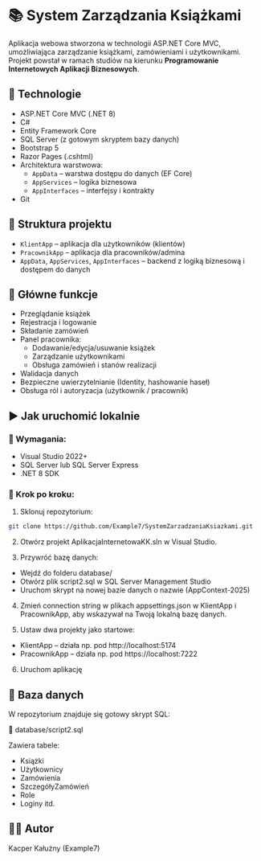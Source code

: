 # 📚 System Zarządzania Książkami

Aplikacja webowa stworzona w technologii ASP.NET Core MVC, umożliwiająca zarządzanie książkami, zamówieniami i użytkownikami. Projekt powstał w ramach studiów na kierunku **Programowanie Internetowych Aplikacji Biznesowych**.

## 🔧 Technologie

- ASP.NET Core MVC (.NET 8)
- C#
- Entity Framework Core
- SQL Server (z gotowym skryptem bazy danych)
- Bootstrap 5
- Razor Pages (.cshtml)
- Architektura warstwowa:
  - `AppData` – warstwa dostępu do danych (EF Core)
  - `AppServices` – logika biznesowa
  - `AppInterfaces` – interfejsy i kontrakty
- Git

## 🧩 Struktura projektu

- `KlientApp` – aplikacja dla użytkowników (klientów)
- `PracownikApp` – aplikacja dla pracowników/admina
- `AppData`, `AppServices`, `AppInterfaces` – backend z logiką biznesową i dostępem do danych

## 📌 Główne funkcje

- Przeglądanie książek
- Rejestracja i logowanie
- Składanie zamówień
- Panel pracownika:
  - Dodawanie/edycja/usuwanie książek
  - Zarządzanie użytkownikami
  - Obsługa zamówień i stanów realizacji
- Walidacja danych
- Bezpieczne uwierzytelnianie (Identity, hashowanie haseł)
- Obsługa ról i autoryzacja (użytkownik / pracownik)

## ▶️ Jak uruchomić lokalnie

### 🔹 Wymagania:
- Visual Studio 2022+  
- SQL Server lub SQL Server Express  
- .NET 8 SDK  

### 🔹 Krok po kroku:

1. Sklonuj repozytorium:

```bash
git clone https://github.com/Example7/SystemZarzadzaniaKsiazkami.git
```

2. Otwórz projekt AplikacjaInternetowaKK.sln w Visual Studio.

3. Przywróć bazę danych:

- Wejdź do folderu database/
- Otwórz plik script2.sql w SQL Server Management Studio
- Uruchom skrypt na nowej bazie danych o nazwie (AppContext-2025)

4. Zmień connection string w plikach appsettings.json w KlientApp i PracownikApp, aby wskazywał na Twoją lokalną bazę danych.

5. Ustaw dwa projekty jako startowe:
- KlientApp – działa np. pod http://localhost:5174
- PracownikApp – działa np. pod https://localhost:7222

6. Uruchom aplikację

## 💾 Baza danych

W repozytorium znajduje się gotowy skrypt SQL:

📁 database/script2.sql

Zawiera tabele:
- Książki
- Użytkownicy
- Zamówienia
- SzczegółyZamówień
- Role
- Loginy itd.

## 👨‍💻 Autor
Kacper Kałużny (Example7)
